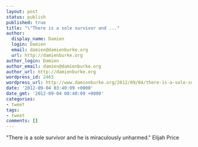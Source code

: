 ```yaml
---
layout: post
status: publish
published: true
title: "\"There is a sole survivor and ..."
author:
  display_name: Damien
  login: Damien
  email: damien@damienburke.org
  url: http://damienburke.org
author_login: Damien
author_email: damien@damienburke.org
author_url: http://damienburke.org
wordpress_id: 2463
wordpress_url: http://www.damienburke.org/2012/09/04/there-is-a-sole-survivor-and/
date: '2012-09-04 03:40:09 +0000'
date_gmt: '2012-09-04 08:40:09 +0000'
categories:
- tweet
tags:
- tweet
comments: []
---
```

<p>"There is a sole survivor and he is miraculously unharmed." Elijah Price</p>
